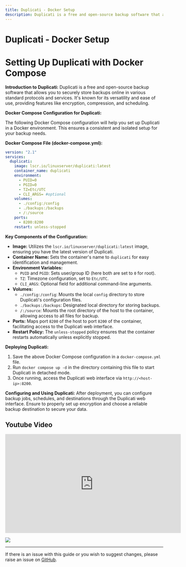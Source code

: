 ```yaml
---
title: Duplicati - Docker Setup
description: Duplicati is a free and open-source backup software that allows you to securely store backups online in various standard protocols and services.
---
```


# Duplicati - Docker Setup

# Setting Up Duplicati with Docker Compose

**Introduction to Duplicati:** Duplicati is a free and open-source backup software that allows you to securely store backups online in various standard protocols and services. It's known for its versatility and ease of use, providing features like encryption, compression, and scheduling.

**Docker Compose Configuration for Duplicati:**

The following Docker Compose configuration will help you set up Duplicati in a Docker environment. This ensures a consistent and isolated setup for your backup needs.

**Docker Compose File (docker-compose.yml):**

```yaml
version: "2.1"
services:
  duplicati:
    image: lscr.io/linuxserver/duplicati:latest
    container_name: duplicati
    environment:
      - PUID=0
      - PGID=0
      - TZ=Etc/UTC
      - CLI_ARGS= #optional
    volumes:
      - ./config:/config
      - ./backups:/backups
      - /:/source
    ports:
      - 8200:8200
    restart: unless-stopped

```

**Key Components of the Configuration:**

- **Image:** Utilizes the `lscr.io/linuxserver/duplicati:latest` image, ensuring you have the latest version of Duplicati.
- **Container Name:** Sets the container's name to `duplicati` for easy identification and management.
- **Environment Variables:**
    - `PUID` and `PGID`: Sets user/group ID (here both are set to `0` for root).
    - `TZ`: Timezone configuration, set to `Etc/UTC`.
    - `CLI_ARGS`: Optional field for additional command-line arguments.
- **Volumes:**
    - `./config:/config`: Mounts the local `config` directory to store Duplicati's configuration files.
    - `./backups:/backups`: Designated local directory for storing backups.
    - `/:/source`: Mounts the root directory of the host to the container, allowing access to all files for backup.
- **Ports:** Maps port `8200` of the host to port `8200` of the container, facilitating access to the Duplicati web interface.
- **Restart Policy:** The `unless-stopped` policy ensures that the container restarts automatically unless explicitly stopped.

**Deploying Duplicati:**

1. Save the above Docker Compose configuration in a `docker-compose.yml` file.
2. Run `docker compose up -d` in the directory containing this file to start Duplicati in detached mode.
3. Once running, access the Duplicati web interface via `http://<host-ip>:8200`.

**Configuring and Using Duplicati:** After deployment, you can configure backup jobs, schedules, and destinations through the Duplicati web interface. Ensure to properly set up encryption and choose a reliable backup destination to secure your data.

## Youtube Video

<iframe width="560" height="315" src="https://www.youtube.com/embed/rchFalToyRA?si=fjyqnjUNE_Hqw1E7" title="YouTube video player" frameborder="0" allow="accelerometer; autoplay; clipboard-write; encrypted-media; gyroscope; picture-in-picture; web-share" allowfullscreen></iframe>

<a href="https://www.buymeacoffee.com/techdox"><img src="https://img.buymeacoffee.com/button-api/?text=Buy me a cup of tea&emoji=🍵&slug=techdox&button_colour=FFDD00&font_colour=000000&font_family=Cookie&outline_colour=000000&coffee_colour=ffffff" /></a>


---

If there is an issue with this guide or you wish to suggest changes, please raise an issue on [GitHub](https://github.com/Techdox/techdox-docs).
